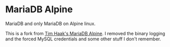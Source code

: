 # MariaDB Alpine

MariaDB and only MariaDB on Alpine linux.

This is a fork from [Tim Haak's MariaDB Alpine](https://github.com/timhaak/docker-mariadb-alpine). I removed the binary logging and the forced MySQL credentials and some other stuff I don't remember.

